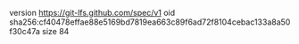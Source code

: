 version https://git-lfs.github.com/spec/v1
oid sha256:cf40478effae88e5169bd7819ea663c89f6ad72f8104cebac133a8a50f30c47a
size 84
